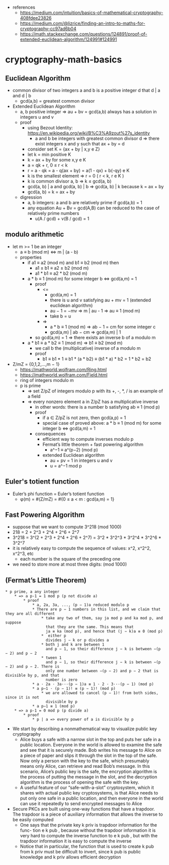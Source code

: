 * references
    * https://medium.com/intuition/basics-of-mathematical-cryptography-408fdee23826
    * https://medium.com/@lizrice/finding-an-intro-to-maths-for-cryptography-cc97ad6b04
    * https://math.stackexchange.com/questions/124891/proof-of-extended-euclidean-algorithm/124991#124991

# cryptography-math-basics

## Euclidean Algorithm
* common divisor of two integers a and b is a positive integer d that d | a and d | b
    * gcd(a,b) = greatest common divisor
* Extended Euclidean Algorithm
    * a, b positive integer => au + bv = gcd(a,b) always has a solution in integers u and v
    * proof
        * using Bezout Identity: https://en.wikipedia.org/wiki/B%C3%A9zout%27s_identity
            *  a and b be integers with greatest common divisor d => there exist integers x and y such that ax + by = d
        * consider set K = {ax + by | x,y e Z}
        * let k = min positive K
        * k = ax + by for some x,y e K
        * a = qk + r, 0 ≤ r < k
        * r = a - qk
            = a - q(ax + by)
            = a(1 - qx) + b(-qy) e K
        * k is the smallest element => r = 0 ( r < k, r e K )
        * k is common divisor a, b => k ≤ gcd(a, b)
        * gcd(a, b) | a and gcd(a, b) | b => gcd(a, b) | k because k = ax + by
        * gcd(a, b) = k = ax + by
    * digression
        * a, b integers: a and b are relatively prime if gcd(a,b) = 1
        * any equation Au + Bv = gcd(A,B) can be reduced to the case of relatively prime numbers
            * u(A / gcd) + v(B / gcd) = 1

## modulo arithmetic
* let m >= 1 be an integer
    * a ≡ b (mod m) <=> m | (a - b)
    * properties
        * if a1 ≡ a2 (mod m) and b1 ≡ b2 (mod m) then
            * a1 ± b1 ≡ a2 ± b2 (mod m)
            * a1 * b1 ≡ a2 * b2 (mod m)
        * a * b ≡ 1 (mod m) for some integer b <=> gcd(a,m) = 1
            * proof
                * <=
                    * gcd(a,m) = 1
                    * there is u and v satisfying au + mv = 1 (extended euclidean algorithm)
                    * au − 1 = −mv => m | au - 1 => au ≡ 1 (mod m)
                    * take b = u
                * =>
                    * a * b ≡ 1 (mod m) => ab − 1 = cm for some integer c
                    * gcd(a,m) | ab − cm => gcd(a,m) | 1
            * so gcd(a,m) = 1 => there exists an inverse b of a modulo m
        * a * b1 ≡ a * b2 ≡ 1 (mod m) => b1 ≡ b2 (mod m)
            * we call b the (multiplicative) inverse of a modulo m
            * proof
                * b1 ≡ b1 * 1 ≡ b1 * (a * b2) ≡ (b1 * a) * b2 = 1 * b2 = b2
* Z/mZ = {0,1,2,...,m − 1}
    * https://mathworld.wolfram.com/Ring.html
    * https://mathworld.wolfram.com/Field.html
    * ring of integers modulo m
    * p is prime
        * => set Z/pZ of integers modulo p with its +, -, *, / is an example of a field
        * => every nonzero element a in Z/pZ has a multiplicative inverse
            * in other words: there is a number b satisfying ab ≡ 1 (mod p)
            * proof
                * if a ∈ Z/pZ is not zero, then gcd(a,p) = 1
                * special case of proved above: a * b ≡ 1 (mod m) for some integer b <=> gcd(a,m) = 1
            * consequences
                * efficient way to compute inverses modulo p
                * Fermat’s little theorem + fast powering algorithm
                    * a^−1 ≡ a^(p−2) (mod p)
                * extended Euclidean algorithm
                    * au + pv = 1 in integers u and v
                    * u = a^−1 mod p

## Euler's totient function
* Euler’s phi function = Euler’s totient function
    * φ(m) = #(Z/mZ) = #{0 ≤ a < m : gcd(a,m) = 1}


## Fast Powering Algorithm
* suppose that we want to compute 3^218 (mod 1000)
* 218 = 2 + 2^3 + 2^4 + 2^6 + 2^7
* 3^218 = 3^(2 + 2^3 + 2^4 + 2^6 + 2^7) = 3^2 * 3^2^3 * 3^2^4 * 3^2^6 * 3^2^7
* it is relatively easy to compute the sequence of values: x^2, x^2^2, x^2^3, etc
    * each number is the square of the preceding one
* we need to store more at most three digits: (mod 1000)


## (Fermat’s Little Theorem)
    * p prime, a any integer
        * => a p-1 = 1 mod p (p not divide a)
            * proof
                * a, 2a, 3a, ..., (p − 1)a reduced modulo p
                * There are p − 1 numbers in this list, and we claim that they are all different
                    * take any two of them, say ja mod p and ka mod p, and suppose
                      that they are the same. This means that
                      ja ≡ ka (mod p), and hence that (j − k)a ≡ 0 (mod p)
                    *  either p
                      divides j − k or p divides a
                    * both j and k are between 1
                      and p − 1, so their difference j − k is between −(p − 2) and p − 2
                    * tween 1
                      and p − 1, so their difference j − k is between −(p − 2) and p − 2. There is
                      only one number between −(p − 2) and p − 2 that is divisible by p, and that
                      number is zero
                * a · 2a · 3a···(p − 1)a ≡ 1 · 2 · 3···(p − 1) (mod p)
                * a p−1 · (p − 1)! ≡ (p − 1)! (mod p)
                    * we are allowed to cancel (p − 1)! from both sides, since it is not
                      divisible by p
                * a p−1 ≡ 1 (mod p)
        * => a p-1 = 0 mod p (p divide a)
            * proof
                * p | a => every power of a is divisible by p
* We start by describing a nonmathematical way to visualize public key
  cryptography
    * Alice buys a safe with a narrow slot in the top and puts her
      safe in a public location. Everyone in the world is allowed to examine the safe
      and see that it is securely made. Bob writes his message to Alice on a piece of
      paper and slips it through the slot in the top of the safe. Now only a person
      with the key to the safe, which presumably means only Alice, can retrieve
      and read Bob’s message. In this scenario, Alice’s public key is the safe, the
      encryption algorithm is the process of putting the message in the slot, and the
      decryption algorithm is the process of opening the safe with the key.
    * A useful feature of our “safe-with-a-slot” cryptosystem, which it shares
      with actual public key cryptosystems, is that Alice needs to put only one safe
      in a public location, and then everyone in the world can use it repeatedly
      to send encrypted messages to Alice
* Secure PKCs are built using one-way functions that have a trapdoor. The
  trapdoor is a piece of auxiliary information that allows the inverse to be easily
  computed
  * One says that the private key k priv is trapdoor information for the func-
    tion e k pub , because without the trapdoor information it is very hard to compute
    the inverse function to e k pub , but with the trapdoor information it is easy to
    compute the inverse
  * Notice that in particular, the function that is used to
    create k pub from k priv must be difficult to invert, since k pub is public knowledge
    and k priv allows efficient decryption